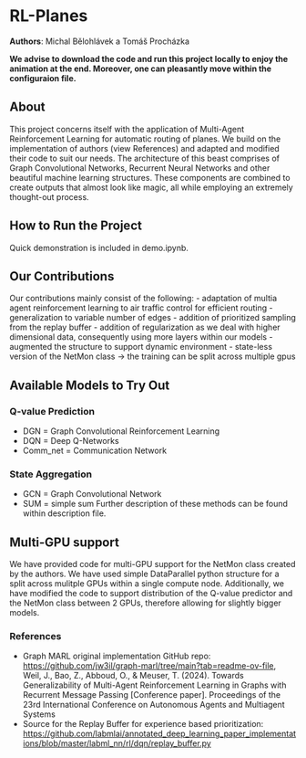 # RL-Planes
**Authors**: Michal Bělohlávek a Tomáš Procházka

**We advise to download the code and run this project locally to enjoy the animation at the end. Moreover, one can pleasantly move within the configuraion file.**

## About
This project concerns itself with the application of Multi-Agent Reinforcement Learning for automatic routing of planes. We build on the implementation of authors (view References) and adapted and modified their code to suit our needs. The architecture of this beast comprises of Graph Convolutional Networks, Recurrent Neural Networks and other beautiful machine learning structures. These components are combined to create outputs that almost look like magic, all while employing an extremely thought-out process. 

## How to Run the Project
Quick demonstration is included in demo.ipynb.

## Our Contributions
Our contributions mainly consist of the following:
    - adaptation of multia agent reinforcement learning to air traffic control for efficient routing
    - generalization to variable number of edges
    - addition of prioritized sampling from the replay buffer
    - addition of regularization as we deal with higher dimensional data, consequently using more layers within our models
    - augmented the structure to support dynamic environment
    - state-less version of the NetMon class -> the training can be split across multiple gpus

## Available Models to Try Out
### Q-value Prediction
  - DGN = Graph Convolutional Reinforcement Learning
  - DQN = Deep Q-Networks
  - Comm_net = Communication Network
### State Aggregation
  - GCN = Graph Convolutional Network
  - SUM = simple sum
Further description of these methods can be found within description file.

## Multi-GPU support
We have provided code for multi-GPU support for the NetMon class created by the authors. We have used simple DataParallel python structure for a split across mulitple GPUs within a single compute node. Additionally, we have modified the code to support distribution of the Q-value predictor and the NetMon class between 2 GPUs, therefore allowing for slightly bigger models. 

### References
  - Graph MARL original implementation GitHub repo: https://github.com/jw3il/graph-marl/tree/main?tab=readme-ov-file, Weil, J., Bao, Z., Abboud, O., & Meuser, T. (2024). Towards Generalizability of Multi-Agent Reinforcement  Learning in Graphs with Recurrent Message Passing [Conference paper]. Proceedings of the 23rd International Conference on  Autonomous Agents and Multiagent Systems
  - Source for the Replay Buffer for experience based prioritization: https://github.com/labmlai/annotated_deep_learning_paper_implementations/blob/master/labml_nn/rl/dqn/replay_buffer.py

  
